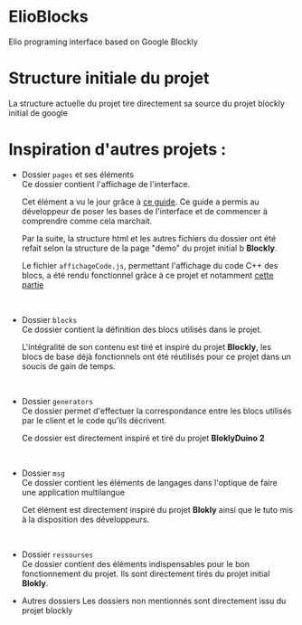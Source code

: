 # ElioBlocks
Elio programing interface based on Google Blockly 

# Structure initiale du projet
La structure actuelle du projet tire directement sa source du projet blockly initial de google

# Inspiration d'autres projets :
- Dossier `pages` et ses éléments<br/>
    Ce dossier contient l'affichage de l'interface.

    Cet élément a vu le jour grâce à <a href="https://medium.com/@akajithkumar9700/create-workspace-custom-blocks-in-blockly-530d97a95ce">ce guide</a>. Ce guide a permis au développeur de poser les bases de l'interface et de commencer à comprendre comme cela marchait. 

    Par la suite, la structure html et les autres fichiers du dossier ont été refait selon la structure de la page "demo" du projet initial b
    **Blockly**.

    Le fichier `affichageCode.js`, permettant l'affichage du code C++ des blocs, a été rendu fonctionnel grâce à <a herf="https://52.41.178.224/Junkbot-Projects/codebrick_blockly">ce projet</a> et notamment <a href="https://52.41.178.224/Junkbot-Projects/codebrick_blockly/blob/bbb0aec6726d36cafb06118039212c7dadc3bd0b/blockly/tests/generators/index.html">cette partie</a>

<br/>

- Dossier `blocks`<br/>
    Ce dossier contient la définition des blocs utilisés dans le projet.

    L'intégralité de son contenu est tiré et inspiré du projet **Blockly**, les blocs de base déjà fonctionnels ont été réutilisés pour ce projet dans un soucis de gain de temps.

<br/>

- Dossier `generators` <br/>
    Ce dossier permet d'effectuer la correspondance entre les blocs utilisés par le client et le code qu'ils décrivent.

    Ce dossier est directement inspiré et tiré du projet **BloklyDuino 2**

<br/>

- Dossier `msg` <br/>
    Ce dossier contient les éléments de langages dans l'optique de faire une application multilangue

    Cet élément est directement inspiré du projet **Blokly** ainsi que le tuto mis à la disposition des développeurs.

<br/>

- Dossier `ressourses` <br/>
    Ce dossier contient des éléments indispensables pour le bon fonctionnement du projet. Ils sont directement tirés du projet initial **Blokly**.

- Autres dossiers
    Les dossiers non mentionnés sont directement issu du projet blockly
